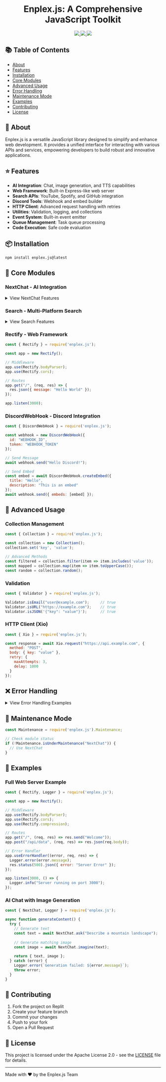 
<h1 align="center">
Enplex.js: A Comprehensive JavaScript Toolkit
</h1>

<p align="center">
  <a href="https://www.npmjs.com/package/enplex.js">
    <img src="https://img.shields.io/badge/npm-package-red.svg">
  </a>
  <a href="https://replit.com/@OpenDevsFlow/Enplexjs">
    <img src="https://img.shields.io/badge/replit-fork_me-blue.svg">
  </a>
  <a href="https://github.com/OpenDevsFlow/Enplexjs/blob/main/LICENSE">
    <img src="https://img.shields.io/badge/license-Apache_2.0-green.svg">
  </a>
</p>

## 📚 Table of Contents
- [About](#about)
- [Features](#features)
- [Installation](#installation)
- [Core Modules](#core-modules)
- [Advanced Usage](#advanced-usage)
- [Error Handling](#error-handling)
- [Maintenance Mode](#maintenance-mode)
- [Examples](#examples)
- [Contributing](#contributing)
- [License](#license)

## 🎯 About
Enplex.js is a versatile JavaScript library designed to simplify and enhance web development. It provides a unified interface for interacting with various APIs and services, empowering developers to build robust and innovative applications.

## ⭐ Features
- **AI Integration**: Chat, image generation, and TTS capabilities
- **Web Framework**: Built-in Express-like web server
- **Search APIs**: YouTube, Spotify, and GitHub integration
- **Discord Tools**: Webhook and embed builder
- **HTTP Client**: Advanced request handling with retries
- **Utilities**: Validation, logging, and collections
- **Event System**: Built-in event emitter
- **Queue Management**: Task queue processing
- **Code Execution**: Safe code evaluation

## 📦 Installation

```bash
npm install enplex.js@latest
```

## 🚀 Core Modules

### NextChat - AI Integration
<details>
<summary>View NextChat Features</summary>

#### Text Generation
```javascript
const { NextChat } = require('enplex.js');

// Basic usage
const response = await NextChat.ask("What is JavaScript?", {
  model: "gemini",
  cache: true
});

// Available models
const models = [
  "gpt4o", "gemini", "llama-vision", 
  "gemma2-9b", "gemma-7b", "groq-70b",
  "groq-8b", "llama3-70b", "llama3-8b",
  "llama3-1b", "llama3-3b", "llama3-11b",
  "llama3-90b", "llama-guard"
];
```

#### Image Generation
```javascript
// Generate image
const image = await NextChat.imagine("sunset over mountains", {
  model: "prodia"
});

// Available models
const imgModels = ["animagen", "prodia", "mageai", "xl3"];
```

#### Text-to-Speech
```javascript
// Convert text to speech
const audio = await NextChat.tts("Hello World");

// Upscale images
const upscaled = await NextChat.upscale(imageUrl);
```

</details>

### Search - Multi-Platform Search
<details>
<summary>View Search Features</summary>

```javascript
const { Search } = require('enplex.js');

// YouTube Search
const videos = await Search.yt("coding tutorials");

// GitHub Repositories
const repos = await Search.github("javascript libraries");

// Pinterest Images
const pins = await Search.pin("web design inspiration");

// Pexels Photos
const photos = await Search.pexels("nature");

// Wallpapers
const wallpapers = await Search.wallpaper("abstract");

// Anime Wallpapers
const animeWalls = await Search.animeWallpaper("naruto");
```

Each search method returns a JSON response with relevant results from the respective platform.
</details>

### Rectify - Web Framework
```javascript
const { Rectify } = require('enplex.js');

const app = new Rectify();

// Middleware
app.use(Rectify.bodyParser);
app.use(Rectify.cors);

// Routes
app.get("/", (req, res) => {
  res.json({ message: "Hello World" });
});

app.listen(3000);
```

### DiscordWebHook - Discord Integration
```javascript
const { DiscordWebHook } = require('enplex.js');

const webhook = new DiscordWebHook({
  id: "WEBHOOK_ID",
  token: "WEBHOOK_TOKEN"
});

// Send Message
await webhook.send("Hello Discord!");

// Send Embed
const embed = await DiscordWebHook.createEmbed({
  title: "Hello",
  description: "This is an embed"
});
await webhook.send({ embeds: [embed] });
```

## 🔧 Advanced Usage

### Collection Management
```javascript
const { Collection } = require('enplex.js');

const collection = new Collection();
collection.set('key', 'value');

// Advanced Methods
const filtered = collection.filter(item => item.includes('value'));
const mapped = collection.map(item => item.toUpperCase());
const random = collection.random();
```

### Validation
```javascript
const { Validator } = require('enplex.js');

Validator.isEmail("user@example.com");     // true
Validator.isURL("https://example.com");    // true
Validator.isJSON('{"key": "value"}');      // true
```

### HTTP Client (Xio)
```javascript
const { Xio } = require('enplex.js');

const response = await Xio.request("https://api.example.com", {
  method: "POST",
  body: { key: "value" },
  retry: {
    maxAttempts: 3,
    delay: 1000
  }
});
```

## ❌ Error Handling
<details>
<summary>View Error Handling Examples</summary>

#### Basic Error Handling
```javascript
try {
  const response = await NextChat.ask("Question");
} catch (error) {
  Logger.error(`AI Error: ${error.message}`);
}
```

#### Validation Errors
```javascript
// Handle empty inputs
try {
  await NextChat.ask("");
} catch (error) {
  // Throws: "NextChat Error: Empty prompt"
}

// Handle invalid models
try {
  await NextChat.ask("Hello", { model: "invalid" });
} catch (error) {
  // Throws: "NextChat Error: Invalid model"
}
```

#### Network Errors
```javascript
try {
  await NextChat.imagine("prompt", { timeout: 5000 });
} catch (error) {
  // Handle timeout or network errors
  Logger.error(`Network Error: ${error.message}`);
}
```
</details>

## 🔄 Maintenance Mode
```javascript
const Maintenance = require('enplex.js').Maintenance;

// Check module status
if (!Maintenance.isUnderMaintenance("NextChat")) {
  // Use NextChat
}
```

## 📝 Examples

### Full Web Server Example
```javascript
const { Rectify, Logger } = require('enplex.js');

const app = new Rectify();

// Middleware
app.use(Rectify.bodyParser);
app.use(Rectify.cors);
app.use(Rectify.compression);

// Routes
app.get("/", (req, res) => res.send("Welcome"));
app.post("/api/data", (req, res) => res.json(req.body));

// Error Handler
app.useErrorHandler((error, req, res) => {
  Logger.error(error.message);
  res.status(500).json({ error: "Server Error" });
});

app.listen(3000, () => {
  Logger.info("Server running on port 3000");
});
```

### AI Chat with Image Generation
```javascript
const { NextChat, Logger } = require('enplex.js');

async function generateContent() {
  try {
    // Generate text
    const text = await NextChat.ask("Describe a mountain landscape");
    
    // Generate matching image
    const image = await NextChat.imagine(text);
    
    return { text, image };
  } catch (error) {
    Logger.error(`Generation failed: ${error.message}`);
    throw error;
  }
}
```

## 🤝 Contributing
1. Fork the project on Replit
2. Create your feature branch
3. Commit your changes
4. Push to your fork
5. Open a Pull Request

## 📄 License
This project is licensed under the Apache License 2.0 - see the [LICENSE](LICENSE) file for details.

---
Made with ❤️ by the Enplex.js Team
